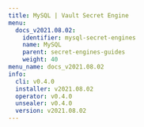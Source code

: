 ```yaml
---
title: MySQL | Vault Secret Engine
menu:
  docs_v2021.08.02:
    identifier: mysql-secret-engines
    name: MySQL
    parent: secret-engines-guides
    weight: 40
menu_name: docs_v2021.08.02
info:
  cli: v0.4.0
  installer: v2021.08.02
  operator: v0.4.0
  unsealer: v0.4.0
  version: v2021.08.02
---
```


